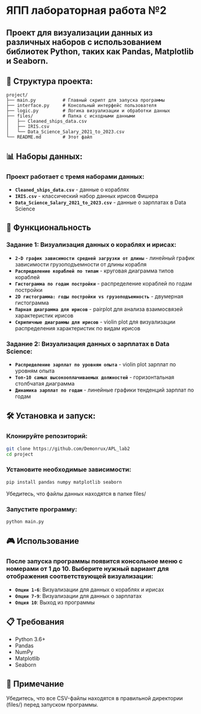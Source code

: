 # ЯПП лабораторная работа №2
## Проект для визуализации данных из различных наборов с использованием библиотек Python, таких как Pandas, Matplotlib и Seaborn.

## 📁 Структура проекта:
```text
project/
├── main.py          # Главный скрипт для запуска программы
├── interface.py     # Консольный интерфейс пользователя
├── logic.py         # Логика визуализации и обработки данных
├── files/           # Папка с исходными данными
│   ├── Cleaned_ships_data.csv
│   ├── IRIS.csv
│   └── Data_Science_Salary_2021_to_2023.csv
└── README.md        # Этот файл
```

## 📊 Наборы данных:
### Проект работает с тремя наборами данных:
- **`Cleaned_ships_data.csv`** - данные о кораблях
- **`IRIS.csv`** - классический набор данных ирисов Фишера
- **`Data_Science_Salary_2021_to_2023.csv`** - данные о зарплатах в Data Science

## 🚀 Функциональность
### Задание 1: Визуализация данных о кораблях и ирисах:
- **`2-D график зависимости средней загрузки от длины`** - линейный график зависимости грузоподъемности от длины корабля
- **`Распределение кораблей по типам`** - круговая диаграмма типов кораблей
- **`Гистограмма по годам постройки`** - распределение кораблей по годам постройки
- **`2D гистограмма: годы постройки vs грузоподъемность`** - двумерная гистограмма
- **`Парная диаграмма для ирисов`** - pairplot для анализа взаимосвязей характеристик ирисов
- **`Скрипичные диаграммы для ирисов`** - violin plot для визуализации распределения характеристик по видам ирисов

### Задание 2: Визуализация данных о зарплатах в Data Science:
- **`Распределение зарплат по уровням опыта`** - violin plot зарплат по уровням опыта
- **`Топ-10 самых высокооплачиваемых должностей`** - горизонтальная столбчатая диаграмма
- **`Динамика зарплат по годам`** - линейные графики тенденций зарплат по годам

## 🛠️ Установка и запуск:
### Клонируйте репозиторий:

```bash
git clone https://github.com/Demonrux/APL_lab2
cd project
```
### Установите необходимые зависимости:

```bash
pip install pandas numpy matplotlib seaborn
```
Убедитесь, что файлы данных находятся в папке files/

### Запустите программу:

```bash
python main.py
```
## 🎮 Использование
### После запуска программы появится консольное меню с номерами от 1 до 10. Выберите нужный вариант для отображения соответствующей визуализации:
- **`Опции 1-6`**: Визуализации для данных о кораблях и ирисах
- **`Опции 7-9`**: Визуализации для данных о зарплатах
- **`Опция 10`**: Выход из программы

## 📋 Требования
- Python 3.6+
- Pandas
- NumPy
- Matplotlib
- Seaborn

## 📝 Примечание
Убедитесь, что все CSV-файлы находятся в правильной директории (files/) перед запуском программы.

